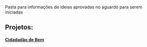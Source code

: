 Pasta para informações de ideias aprovadas no aguardo para serem iniciadas

Projetos:
--------

#### [Cidadadão de Bem](https://github.com/androiddevbr-cwb/cidadaodebem)
